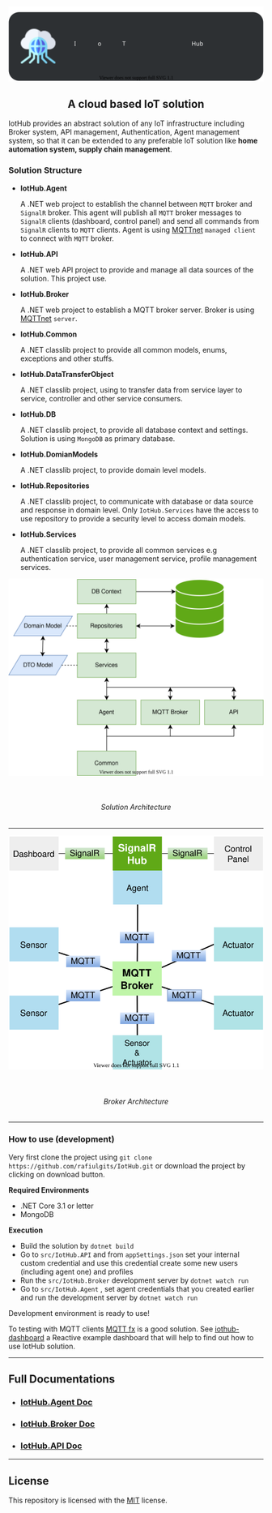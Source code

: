 <div>
	<p align="center"><img src="images/logo.svg" /></p>
   	<h2 align="center">A cloud based IoT solution</h2>
</div>

IotHub provides an abstract solution of any IoT infrastructure including Broker system, API management, Authentication, Agent management system, so that it can be extended to any preferable IoT solution like  **home automation system, supply chain management**.



### Solution Structure

* **IotHub.Agent**

  A .NET web project to establish the channel between `MQTT` broker and `SignalR` broker. This agent will publish all `MQTT` broker messages to `SignalR` clients  (dashboard, control panel) and send all commands from `SignalR` clients to `MQTT` clients. Agent is using [MQTTnet](https://github.com/chkr1011/MQTTnet)  `managed client` to connect with `MQTT` broker.

* **IotHub.API**

  A .NET web API project to provide and manage all data sources of the solution. This project use.

* **IotHub.Broker**

  A .NET web project to establish a MQTT broker server. Broker is using [MQTTnet](https://github.com/chkr1011/MQTTnet) `server`.

* **IotHub.Common**

  A .NET classlib project to provide all common models, enums, exceptions and other stuffs. 

* **IotHub.DataTransferObject**

  A .NET classlib project, using to transfer data from service layer to service, controller and other service consumers.

* **IotHub.DB**

  A .NET classlib project, to provide all database context and settings. Solution is using `MongoDB` as primary database. 

* **IotHub.DomianModels**

  A .NET classlib project, to provide domain level models.

* **IotHub.Repositories**

  A .NET classlib project, to communicate with database or data source and response in domain level. Only `IotHub.Services` have the access to use repository to provide a security level to access domain models.

* **IotHub.Services**

  A .NET classlib project, to provide all common services e.g authentication service, user management service, profile management services.






<div>
    <p align="center">
        <img src="images/solution_architecture.svg" />
    </p>
    <br/>
  	<h6 align="center">Solution Architecture</h6>
</div>



***



<div>
    <p align="center">
        <img src="images/broker_architecture.svg" />
    </p>
    <br/>
  	<h6 align="center">Broker Architecture</h6>
</div>



***

### How to use (development)

Very first clone the project using `git clone https://github.com/rafiulgits/IotHub.git` or download the project by clicking on download button.

 

**Required Environments**

* .NET Core 3.1 or letter
* MongoDB



**Execution**

* Build the solution by `dotnet build`
* Go to `src/IotHub.API` and from `appSettings.json` set your internal custom credential and use this credential create some new users (including agent one) and profiles
* Run the `src/IotHub.Broker` development server by `dotnet watch run`
* Go to `src/IotHub.Agent` , set agent credentials that you created earlier  and run the development server by `dotnet watch run`



Development environment is ready to use!

To testing with MQTT clients [MQTT fx](https://mqttfx.jensd.de/index.php/download) is a good solution. See [iothub-dashboard](https://github.com/rafiulgits/iothub-dashboard) a Reactive example dashboard that will help to find out how to use IotHub solution.

***



## Full Documentations

* ### [IotHub.Agent Doc](./docs/agent_doc.md)

* ### [IotHub.Broker Doc](./docs/broker_doc.md)

* ### [IotHub.API Doc](./docs/api_doc.md)

***



## License

This repository is licensed with the [MIT](./LICENSE) license.